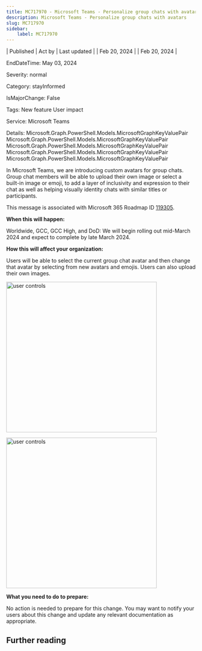 ```yaml
---
title: MC717970 - Microsoft Teams - Personalize group chats with avatars
description: Microsoft Teams - Personalize group chats with avatars
slug: MC717970
sidebar:
    label: MC717970
---
```



| Published | Act by | Last updated |
| Feb 20, 2024 |  | Feb 20, 2024 |

EndDateTime: May 03, 2024

Severity: normal

Category: stayInformed

IsMajorChange: False

Tags: New feature User impact

Service: Microsoft Teams

Details: Microsoft.Graph.PowerShell.Models.MicrosoftGraphKeyValuePair Microsoft.Graph.PowerShell.Models.MicrosoftGraphKeyValuePair Microsoft.Graph.PowerShell.Models.MicrosoftGraphKeyValuePair Microsoft.Graph.PowerShell.Models.MicrosoftGraphKeyValuePair Microsoft.Graph.PowerShell.Models.MicrosoftGraphKeyValuePair

<p>In Microsoft Teams, we are introducing custom avatars for group chats. Group chat members will be able to upload their own image or select a built-in image or emoji, to add a layer of inclusivity and expression to their chat as well as helping visually identity chats with similar titles or participants.</p>
<p>This message is associated with Microsoft 365 Roadmap ID <a href="https://www.microsoft.com/microsoft-365/roadmap?filters=&amp;searchterms=119305" target="_blank">119305</a>.<br></p>

<p><b>When this will happen:</b></p><p>Worldwide, GCC, GCC High, and DoD: We will begin rolling out mid-March 2024 and expect to complete by late March 2024.&nbsp;<br></p>

<p><b>How this will affect your organization:</b><br></p>

<p>Users will be able to select the current group chat avatar and then change that avatar by selecting from new avatars and emojis. Users can also upload their own images.</p><p><img src="https://img-prod-cms-rt-microsoft-com.akamaized.net/cms/api/am/imageFileData/RW1hudS?ver=13e4" style="width: 400px;" alt="user controls"><br></p><p><img src="https://img-prod-cms-rt-microsoft-com.akamaized.net/cms/api/am/imageFileData/RW1hrC5?ver=f128" style="width: 400px;" alt="user controls"><br></p>
<p><b>What you need to do to prepare:</b><br></p>
<p>No action is needed to prepare for this change. You may want to notify your users about this change and update any relevant documentation as appropriate.</p>

## Further reading
